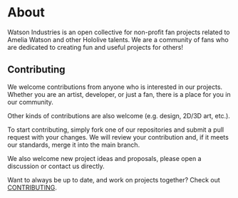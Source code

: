 # About

Watson Industries is an open collective for non-profit fan projects related to Amelia Watson and other Hololive talents. We are a community of fans who are dedicated to creating fun and useful projects for others!

## Contributing

We welcome contributions from anyone who is interested in our projects. Whether you are an artist, developer, or just a fan, there is a place for you in our community.

Other kinds of contributions are also welcome (e.g. design, 2D/3D art, etc.).

To start contributing, simply fork one of our repositories and submit a pull request with your changes. We will review your contribution and, if it meets our standards, merge it into the main branch.

We also welcome new project ideas and proposals, please open a discussion or contact us directly.

Want to always be up to date, and work on projects together? Check out [CONTRIBUTING](https://github.com/watsonindustries/.github/blob/main/profile/CONTRIBUTING.md).
